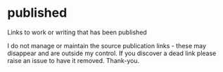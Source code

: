 # published
Links to work or writing that has been published

I do not manage or maintain the source publication links - these may disappear and are outside my control. If you discover a dead link please raise an issue to have it removed. Thank-you.
